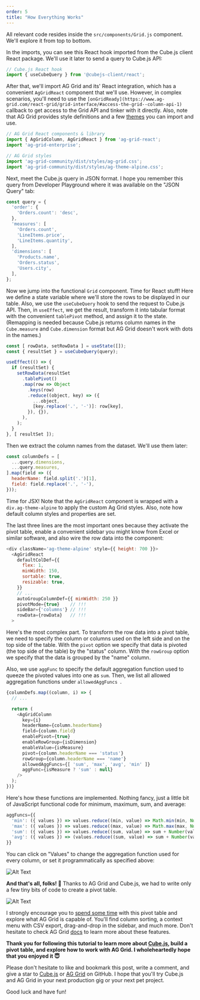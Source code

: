 ```yaml
---
order: 5
title: "How Everything Works"
---
```


All relevant code resides inside the `src/components/Grid.js` component. We'll explore it from top to bottom.

In the imports, you can see this React hook imported from the Cube.js client React package. We'll use it later to send a query to Cube.js API:

```js
// Cube.js React hook
import { useCubeQuery } from '@cubejs-client/react';
```

After that, we'll import AG Grid and its' React integration, which has a convenient `AgGridReact` component that we'll use. However, in complex scenarios, you'll need to use the `[onGridReady](https://www.ag-grid.com/react-grid/grid-interface/#access-the-grid--column-api-1)` callback to get access to the Grid API and tinker with it directly. Also, note that AG Grid provides style definitions and a few [themes](https://www.ag-grid.com/react-grid/themes-provided/) you can import and use.

```js
// AG Grid React components & library
import { AgGridColumn, AgGridReact } from 'ag-grid-react';
import 'ag-grid-enterprise';

// AG Grid styles
import 'ag-grid-community/dist/styles/ag-grid.css';
import 'ag-grid-community/dist/styles/ag-theme-alpine.css';
```

Next, meet the Cube.js query in JSON format. I hope you remember this query from Developer Playground where it was available on the "JSON Query" tab:

```js
const query = {
  'order': {
    'Orders.count': 'desc',
  },
  'measures': [
    'Orders.count',
    'LineItems.price',
    'LineItems.quantity',
  ],
  'dimensions': [
    'Products.name',
    'Orders.status',
    'Users.city',
  ],
};
```

Now we jump into the functional `Grid` component. Time for React stuff! Here we define a state variable where we'll store the rows to be displayed in our table. Also, we use the `useCubeQuery` hook to send the request to Cube.js API. Then, in `useEffect`, we get the result, transform it into tabular format with the convenient `tablePivot` method, and assign it to the state. (Remapping is needed because Cube.js returns column names in the `Cube.measure` and `Cube.dimension` format but AG Grid doesn't work with dots in the names.)

```js
const [ rowData, setRowData ] = useState([]);
const { resultSet } = useCubeQuery(query);

useEffect(() => {
  if (resultSet) {
    setRowData(resultSet
      .tablePivot()
      .map(row => Object
        .keys(row)
        .reduce((object, key) => ({
          ...object,
          [key.replace('.', '-')]: row[key],
        }), {}),
      ),
    );
  }
}, [ resultSet ]);
```

Then we extract the column names from the dataset. We'll use them later:

```js
const columnDefs = [
  ...query.dimensions,
  ...query.measures,
].map(field => ({
  headerName: field.split('.')[1],
  field: field.replace('.', '-'),
}));
```

Time for JSX! Note that the `AgGridReact` component is wrapped with a `div.ag-theme-alpine` to apply the custom Ag Grid styles. Also, note how default column styles and properties are set.

The last three lines are the most important ones because they activate the pivot table, enable a convenient sidebar you might know from Excel or similar software, and also wire the row data into the component:

```js
<div className='ag-theme-alpine' style={{ height: 700 }}>
  <AgGridReact
    defaultColDef={{
      flex: 1,
      minWidth: 150,
      sortable: true,
      resizable: true,
    }}
    // ...
    autoGroupColumnDef={{ minWidth: 250 }}
    pivotMode={true}    // !!!
    sideBar={'columns'} // !!!
    rowData={rowData}   // !!!
  >
```

Here's the most complex part. To transform the row data into a pivot table, we need to specify the column or columns used on the left side and on the top side of the table. With the `pivot` option we specify that data is pivoted (the top side of the table) by the "status" column. With the `rowGroup` option we specify that the data is grouped by the "name" column.

Also, we use `aggFunc` to specify the default aggregation function used to queeze the pivoted values into one as `sum`. Then, we list all allowed aggregation functions under `allowedAggFuncs `.

```js
{columnDefs.map((column, i) => {
  // ...

  return (
    <AgGridColumn
      key={i}
      headerName={column.headerName}
      field={column.field}
      enablePivot={true}
      enableRowGroup={isDimension}
      enableValue={isMeasure}
      pivot={column.headerName === 'status'}
      rowGroup={column.headerName === 'name'}
      allowedAggFuncs={[ 'sum', 'max', 'avg', 'min' ]}
      aggFunc={isMeasure ? 'sum' : null}
    />
  );
})}
```

Here's how these functions are implemented. Nothing fancy, just a little bit of JavaScript functional code for minimum, maximum, sum, and average:

```js
aggFuncs={{
  'min': ({ values }) => values.reduce((min, value) => Math.min(min, Number(value)), 0),
  'max': ({ values }) => values.reduce((max, value) => Math.max(max, Number(value)), 0),
  'sum': ({ values }) => values.reduce((sum, value) => sum + Number(value), 0),
  'avg': ({ values }) => (values.reduce((sum, value) => sum + Number(value), 0) / values.length).toFixed(0),
}}
```

You can click on "Values" to change the aggregation function used for every column, or set it programmatically as specified above:

![Alt Text](https://dev-to-uploads.s3.amazonaws.com/uploads/articles/nz0lkw3h4qikgwtm363i.png)

**And that's all, folks! 🎉** Thanks to AG Grid and Cube.js, we had to write only a few tiny bits of code to create a pivot table.

![Alt Text](https://dev-to-uploads.s3.amazonaws.com/uploads/articles/pq0xxdnziks2copbfy3r.png)

I strongly encourage you to [spend some time](https://react-pivot-table-demo.cube.dev) with this pivot table and explore what AG Grid is capable of. You'll find column sorting, a context menu with CSV export, drag-and-drop in the sidebar, and much more. Don't hesitate to check AG Grid [docs](https://www.ag-grid.com/react-grid/) to learn more about these features.

**Thank you for following this tutorial to learn more about [Cube.js](https://cube.dev?utm_source=dev-to&utm_medium=post&utm_campaign=react-pivot-table), build a pivot table, and explore how to work with AG Grid. I wholeheartedly hope that you enjoyed it 😇**

Please don't hesitate to like and bookmark this post, write a comment, and give a star to [Cube.js](https://github.com/cube-js/cube.js) or [AG Grid](https://github.com/ag-grid/ag-grid/) on GitHub. I hope that you'll try Cube.js and AG Grid in your next production gig or your next pet project.

Good luck and have fun!
